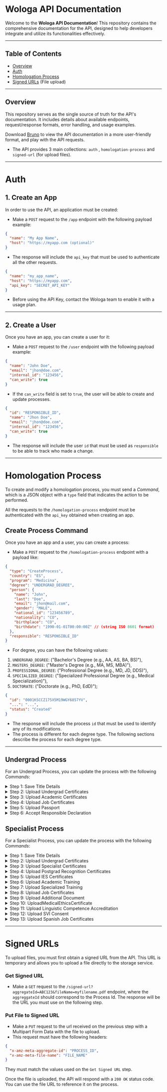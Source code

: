 # Wologa API Documentation

Welcome to the **Wologa API Documentation**! This repository contains the comprehensive documentation for the API,
designed to help developers integrate and utilize its functionalities effectively.

---

## **Table of Contents**

- [Overview](#overview)
- [Auth](#auth)
- [Homologation Process](#homologation-process)
- [Signed URLs](#signed-urls) (File upload)

---

## **Overview**

This repository serves as the single source of truth for the API's documentation. It includes details about available
endpoints, request/response formats, error handling, and usage examples.

Download [Bruno](https://www.usebruno.com/) to view the API documentation in a more user-friendly format, and play with
the API requests.

- The API provides 3 main collections: `auth` , `homologation-process` and `signed-url` (for upload files).

---

# **Auth**

## **1. Create an App**

In order to use the API, an application must be created:

- Make a `POST` request to the `/app` endpoint with the following payload example:

```json
{
  "name": "My App Name",
  "host": "https://myapp.com (optional)"
}
```

- The response will include the `api_key` that must be used to authenticate all the other requests.

```json
{
  "name": "my_app_name",
  "host": "https://myapp.com",
  "api_key": "SECRET_API_KEY"
}
```

- Before using the API Key, contact the Wologa team to enable it with a usage plan.

---

## **2. Create a User**

Once you have an app, you can create a user for it:

- Make a `POST` request to the `/user` endpoint with the following payload example:

```json
{
  "name": "John Doe",
  "email": "jhon@doe.com",
  "internal_id": "123456",
  "can_write": true
}
```

- If the `can_write` field is set to `true`, the user will be able to create and update processes.

```json
{
  "id": "RESPONSIBLE_ID",
  "name": "Jhon Doe",
  "email": "jhon@doe.com",
  "internal_id": "123456",
  "can_write": true
}
```

- The response will include the user `id` that must be used as `responsible` to be able to track who made a change.

---

# **Homologation Process**

To create and modify a homologation process, you must send a _Command_, which is a JSON object with a `type` field that
indicates the action to be performed.

All the requests to the `/homologation-process` endpoint must be authenticated with the `api_key` obtained when creating
an app.

## **Create Process Command**

Once you have an app and a user, you can create a process:

- Make a `POST` request to the `/homologation-process` endpoint with a payload like:

```json
{
  "type": "CreateProcess",
  "country": "ES",
  "program": "Medicina",
  "degree": "UNDERGRAD_DEGREE",
  "person": {
    "name": "John",
    "last": "Doe",
    "email": "jhon@mail.com",
    "gender": "MALE",
    "national_id": "123456789",
    "nationality": "CO",
    "birthplace": "CO",
    "birthdate": "1990-01-01T00:00:00Z" // (string ISO 8601 format)
  },
  "responsible": "RESPONSIBLE_ID"
}
```

- For degree, you can have the following values:

1. `UNDERGRAD_DEGREE`: ("Bachelor's Degree (e.g., AA, AS, BA, BS)"),
2. `MASTERS_DEGREE`: ("Master's Degree (e.g., MA, MS, MBA)"),
3. `PROFESSIONAL_DEGREE`: ("Professional Degree (e.g., MD, JD, DDS)"),
4. `SPECIALIZED_DEGREE`: ("Specialized Professional Degree (e.g., Medical Specialization)"),
5. `DOCTORATE`: ("Doctorate (e.g., PhD, EdD)");

```json
{
  "id": "0001KSCCZ175X5M19WGY6857YV",
  "...": "...",
  "status": "Created"
}
```

- The response will include the process `id` that must be used to identify any of its modifications.
- The process is different for each degree type. The following sections describe the process for each degree type.

---

## **Undergrad Process**

For an Undergrad Process, you can update the process with the following _Commands_:

<details>
  <summary>Step 1: Save Title Details</summary>
  
```json
{
  "type": "SaveTitleDetails",
  "id": "PROCESS_ID",
  "name": "string",
  "title_university": "string?",
  "title_country": "ES",
  "title_in_spanish": "boolean",
  "applicant_from_spanish_country": "boolean",
  "title_issued_in_eu": "boolean",
  "title_older_than_5_years": "boolean",
  "currently_residing_in_spain": "boolean?",
  "worked_or_working_in_spain": "boolean?",
  "responsible": "RESPONSIBLE_ID"
}
```
</details>

<details>
  <summary>Step 2: Upload Undergrad Certificates</summary>

```json
{
  "type": "UploadUndergradCertificates",
  "id": "PROCESS_ID",
  "undergrad_title_url": "string",
  "undergrad_title_apostille_url": "string?",
  "undergrad_title_legalization_url": "string?",
  "undergrad_title_resolution_es_url": "string?",
  "undergrad_title_resolution_other_url": "string?",
  "undergrad_title_resolution_other_apostille_url": "string?",
  "responsible": "RESPONSIBLE_ID"
}
```
</details>

<details>
  <summary>Step 3: Upload Academic Certificates</summary>

```json
{
  "type": "UploadAcademicCertificates",
  "id": "PROCESS_ID",
  "academic_certificate_url": "string",
  "academic_certificate_apostille_url": "string?",
  "academic_certificate_legalization_url": "string?",
  "responsible": "RESPONSIBLE_ID"
}
```
</details>

<details>
  <summary>Step 4: Upload Job Certificates</summary>

```json
{
  "type": "UploadJobCertificates",
  "id": "PROCESS_ID",
  "job_certificates_url": "string?",
  "job_certificates_notarized_url": "string",
  "job_certificates_apostille_url": "string",
  "responsible": "RESPONSIBLE_ID"
}
```
</details>

<details>
  <summary>Step 5: Upload Passport</summary>

```json
{
  "type": "UploadPassport",
  "id": "PROCESS_ID",
  "passport_url": "string",
  "responsible": "RESPONSIBLE_ID"
}
```
</details>

<details>
  <summary>Step 6: Accept Responsible Declaration</summary>

```json
{
  "type": "AcceptResponsibleDeclaration",
  "id": "PROCESS_ID",
  "responsible": "RESPONSIBLE_ID"
}
```
</details>

## **Specialist Process**

For a Specialist Process, you can update the process with the following _Commands_:

<details>
  <summary>Step 1: Save Title Details</summary>

```json
{
  "type": "SaveTitleDetails",
  "id": "PROCESS_ID",
  "name": "string",
  "title_university": "string?",
  "title_country": "ES",
  "title_in_spanish": "boolean",
  "applicant_from_spanish_country": "boolean",
  "title_issued_in_eu": "boolean",
  "title_older_than_5_years": "boolean",
  "currently_residing_in_spain": "boolean?",
  "worked_or_working_in_spain": "boolean?",
  "responsible": "RESPONSIBLE_ID"
}
```
</details>

<details>
  <summary>Step 2: Upload Undergrad Certificates</summary>

```json
{
  "type": "UploadUndergradCertificates",
  "id": "PROCESS_ID",
  "undergrad_title_url": "string",
  "undergrad_title_apostille_url": "string?",
  "undergrad_title_legalization_url": "string?",
  "undergrad_title_resolution_es_url": "string?",
  "undergrad_title_resolution_other_url": "string?",
  "undergrad_title_resolution_other_apostille_url": "string?",
  "responsible": "RESPONSIBLE_ID"
}
```
</details>

<details>
  <summary>Step 3: Upload Specialist Certificates</summary>

```json
{
  "type": "UploadSpecialistCertificates",
  "id": "PROCESS_ID",
  "specialist_title_url": "string",
  "specialist_title_apostille_url": "string?",
  "specialist_title_legalization_url": "string?",
  "responsible": "RESPONSIBLE_ID"
}
```
</details>

<details>
  <summary>Step 4: Upload Postgrad Recognition Certificates</summary>

```json
{
  "type": "UploadPostgradRecognitionCertificates",
  "id": "PROCESS_ID",
  "postgrad_recognition_certificate_url": "string",
  "postgrad_recognition_apostille_url": "string",
  "responsible": "RESPONSIBLE_ID"
}
```
</details>

<details>
  <summary>Step 5: Upload IES Certificates</summary>

```json
{
  "type": "UploadIESCertificates",
  "id": "PROCESS_ID",
  "upload_ies_representation_certificate_url": "string",
  "upload_ies_representation_apostille_url": "string",
  "upload_ies_academic_program_certificate_url": "string",
  "upload_ies_academic_program_apostille_url": "string",
  "responsible": "RESPONSIBLE_ID"
}
```
</details>

<details>
  <summary>Step 6: Upload Academic Training</summary>

```json
{
  "type": "UploadAcademicTraining",
  "id": "PROCESS_ID",
  "current_employment_situation_url": "string",
  "previous_academic_training_url": "string",
  "previous_academic_training_apostille_url": "string",
  "previous_academic_training_legalization_url": "string",
  "responsible": "RESPONSIBLE_ID"
}
```
</details>

<details>
  <summary>Step 7: Upload Specialized Training</summary>

```json
{
  "type": "UploadSpecializedTraining",
  "id": "PROCESS_ID",
  "university_entrance_certificate_url": "string",
  "university_entrance_apostille_url": "string",
  "study_plan_with_grades_certificates_url": "string",
  "study_plan_with_grades_apostille_url": "string",
  "study_plan_with_grades_legalization_url": "string",
  "record_of_procedures_url": "string?",
  "record_of_procedures_apostille_url": "string?",
  "responsible": "RESPONSIBLE_ID"
}
```
</details>

<details>
  <summary>Step 8: Upload Job Certificates</summary>

```json
{
  "type": "UploadJobCertificates",
  "id": "PROCESS_ID",
  "job_certificates_url": "string?",
  "job_certificates_notarized_url": "string",
  "job_certificates_apostille_url": "string",
  "responsible": "RESPONSIBLE_ID"
}
```
</details>

<details>
  <summary>Step 9: Upload Additional Document</summary>

```json
{
  "type": "UploadAdditionalDocument",
  "id": "PROCESS_ID",
  "additional_document_url": "string",
  "responsible": "RESPONSIBLE_ID"
}
```
</details>

<details>
  <summary>Step 10: UploadMedicalEthicsCertificate</summary>

```json
{
  "type": "UploadMedicalEthicsCertificate",
  "id": "PROCESS_ID",
  "sworn_declaration_url": "string",
  "ethics_certificate_url": "string",
  "ethics_certificate_apostille_url": "string",
  "responsible": "RESPONSIBLE_ID"
}
```
</details>

<details>
  <summary>Step 11: Upload Linguistic Competence Accreditation</summary>

```json
{
  "type": "UploadLinguisticCompetenceAccreditation",
  "id": "PROCESS_ID",
  "linguistic_competence_accreditation_url": "string",
  "responsible": "RESPONSIBLE_ID"
}
```
</details>

<details>
  <summary>Step 12: Upload SVI Consent</summary>

```json
{
  "type": "UploadSVIConsent",
  "id": "PROCESS_ID",
  "svi_consent_url": "string",
  "responsible": "RESPONSIBLE_ID"
}
```
</details>

<details>
  <summary>Step 13: Upload Spanish Job Certificates</summary>

```json
{
  "type": "UploadSpanishJobCertificates",
  "id": "PROCESS_ID",
  "head_of_service_certificate_url": "string",
  "manager_certificate_url": "string",
  "autonomous_community_accreditation_url": "string",
  "responsible": "RESPONSIBLE_ID"
}
```
</details>

---

# **Signed URLs**

To upload files, you must first obtain a signed URL from the API. This URL is temporary and allows you to upload a file
directly to the storage service.

### **Get Signed URL**

- Make a `GET` request to the `/signed-url?aggregateId=ABC123&fileName=myfilename.pdf` endpoint, where the
  `aggreggateId` should correspond to the Process Id. The response will
  be the URL you must use on the following step.

### **Put File to Signed URL**

- Make a `PUT` request to the url received on the previous step with a Multipart Form Data with the file to upload.
- This request must have the following headers:

```json
{
  "x-amz-meta-aggregate-id": "PROCESS_ID",
  "x-amz-meta-file-name": "FILE_NAME"
}
```

They must match the values used on the `Get Signed URL` step.

Once the file is uploaded, the API will respond with a `200 OK` status code. You can use the file URL to reference it on
the process.
